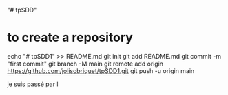 "# tpSDD"

# to create a repository

echo "# tpSDD1" >> README.md
git init
git add README.md
git commit -m "first commit"
git branch -M main
git remote add origin https://github.com/jolisobriquet/tpSDD1.git
git push -u origin main

je suis passé par l
